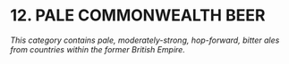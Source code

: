 # 12. PALE COMMONWEALTH BEER

_This category contains pale, moderately-strong, hop-forward, bitter ales from countries within the former British Empire._
